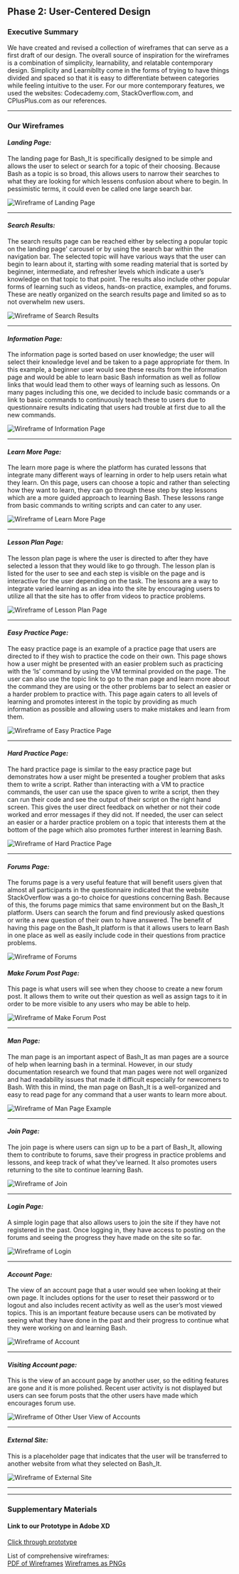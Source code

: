 ## Phase 2: User-Centered Design

### Executive Summary 

We have created and revised a collection of wireframes that can serve as a first draft of our design. The overall source of inspiration for the wireframes is a combination of simplicity, learnability, and relatable contemporary design. Simplicity and Learnibllty come in the forms of trying to have things divided and spaced so that it is easy to differentiate between categories while feeling intuitive to the user. For our more contemporary features, we used the websites: Codecademy.com, StackOverflow.com, and CPlusPlus.com as our references. 

***

### Our Wireframes


#### ***Landing Page:***
The landing page for Bash_It is specifically designed to be simple and allows the user to select or search for a topic of their choosing. Because Bash as a topic is so broad, this allows users to narrow their searches to what they are looking for which lessens confusion about where to begin. In pessimistic terms, it could even be called one large search bar. 

![Wireframe of Landing Page](./UX_Project_ArtBoards/Landing_Page.png "Landing Page Wireframe")

***

#### ***Search Results:***
The search results page can be reached either by selecting a popular topic on the landing page' carousel or by using the search bar within the navigation bar. The selected topic will have various ways that the user can begin to learn about it, starting with some reading material that is sorted by beginner, intermediate, and refresher levels which indicate a user’s knowledge on that topic to that point. The results also include other popular forms of learning such as videos, hands-on practice, examples, and forums. These are neatly organized on the search results page and limited so as to not overwhelm new users. 

![Wireframe of Search Results](./UX_Project_ArtBoards/Search-Results.png "Search Results Wireframe")

*** 

#### ***Information Page:***
The information page is sorted based on user knowledge; the user will select their knowledge level and be taken to a page appropriate for them. In this example, a beginner user would see these results from the information page and would be able to learn basic Bash information as well as follow links that would lead them to other ways of learning such as lessons. On many pages including this one, we decided to include basic commands or a link to basic commands to continuously teach these to users due to questionnaire results indicating that users had trouble at first due to all the new commands. 

![Wireframe of Information Page](./UX_Project_ArtBoards/Information_Page.png "Information Page Wireframe")

***

#### ***Learn More Page:***
The learn more page is where the platform has curated lessons that integrate many different ways of learning in order to help users retain what they learn. On this page, users can choose a topic and rather than selecting how they want to learn, they can go through these step by step lessons which are a more guided approach to learning Bash. These lessons range from basic commands to writing scripts and can cater to any user.

![Wireframe of Learn More Page](./UX_Project_ArtBoards/Learn_More_Page.png "Learn More Page Wireframe")

*** 

#### ***Lesson Plan Page:***
The lesson plan page is where the user is directed to after they have selected a lesson that they would like to go through. The lesson plan is listed for the user to see and each step is visible on the page and is interactive for the user depending on the task. The lessons are a way to integrate varied learning as an idea into the site by encouraging users to utilize all that the site has to offer from videos to practice problems.

![Wireframe of Lesson Plan Page](./UX_Project_ArtBoards/Lesson-Plan-Page.png "Lesson Plan Page Wireframe")

*** 

#### ***Easy Practice Page:***
The easy practice page is an example of a practice page that users are directed to if they wish to practice the code on their own. This page shows how a user might be presented with an easier problem such as practicing with the ‘ls’ command by using the VM terminal provided on the page. The user can also use the topic link to go to the man page and learn more about the command they are using or the other problems bar to select an easier or a harder problem to practice with. This page again caters to all levels of learning and promotes interest in the topic by providing as much information as possible and allowing users to make mistakes and learn from them.

![Wireframe of Easy Practice Page](./UX_Project_ArtBoards/Easy_Practice_Page.png "Easy Practice Page Wireframe")

***

#### ***Hard Practice Page:***
The hard practice page is similar to the easy practice page but demonstrates how a user might be presented a tougher problem that asks them to write a script. Rather than interacting with a VM to practice commands, the user can use the space given to write a script, then they can run their code and see the output of their script on the right hand screen. This gives the user direct feedback on whether or not their code worked and error messages if they did not. If needed, the user can select an easier or a harder practice problem on a topic that interests them at the bottom of the page which also promotes further interest in learning Bash. 

![Wireframe of Hard Practice Page](./UX_Project_ArtBoards/Hard_Practice_Page.png "Hard Practice Page Wireframe")

***

#### ***Forums Page:***
The forums page is a very useful feature that will benefit users given that almost all participants in the questionnaire indicated that the website StackOverflow was a go-to choice for questions concerning Bash. Because of this, the forums page mimics that same environment but on the Bash_It platform. Users can search the forum and find previously asked questions or write a new question of their own to have answered. The benefit of having this page on the Bash_It platform is that it allows users to learn Bash in one place as well as easily include code in their questions from practice problems. 

![Wireframe of Forums](./UX_Project_ArtBoards/Forums.png "Forums Wireframe")

#### ***Make Forum Post Page:***
This page is what users will see when they choose to create a new forum post. It allows them to write out their question as well as assign tags to it in order to be more visible to any users who may be able to help. 

![Wireframe of Make Forum Post](./UX_Project_ArtBoards/Make-Forum-Post.png "Make Forum Post Wireframe")

***

#### ***Man Page:***
The man page is an important aspect of Bash_It as man pages are a source of help when learning bash in a terminal. However, in our study documentation research we found that man pages were not well organized and had readability issues that made it difficult especially for newcomers to Bash. With this in mind, the man page on Bash_It is a well-organized and easy to read page for any command that a user wants to learn more about.

![Wireframe of Man Page Example](./UX_Project_ArtBoards/Man-Page-Example.png "Man Page Example Wireframe")

***

#### ***Join Page:***
The join page is where users can sign up to be a part of Bash_It, allowing them to contribute to forums, save their progress in practice problems and lessons, and keep track of what they’ve learned. It also promotes users returning to the site to continue learning Bash.

![Wireframe of Join](./UX_Project_ArtBoards/Join.png "Join Wireframe")

*** 

#### ***Login Page:***
A simple login page that also allows users to join the site if they have not registered in the past. Once logging in, they have access to posting on the forums and seeing the progress they have made on the site so far.

![Wireframe of Login](./UX_Project_ArtBoards/Login.png "Login Wireframe")

***

#### ***Account Page:***
The view of an account page that a user would see when looking at their own page. It includes options for the user to reset their password or to logout and also includes recent activity as well as the user’s most viewed topics. This is an important feature because users can be motivated by seeing what they have done in the past and their progress to continue what they were working on and learning Bash. 

![Wireframe of Account](./UX_Project_ArtBoards/Account.png "Account Wireframe")

***

#### ***Visiting Account page:***
This is the view of an account page by another user, so the editing features are gone and it is more polished. Recent user activity is not displayed but users can see forum posts that the other users have made which encourages forum use. 

![Wireframe of Other User View of Accounts](./UX_Project_ArtBoards/Other-User-View-of-Accounts.png "Other User View of Accounts Wireframe")

***

#### ***External Site:***
This is a placeholder page that indicates that the user will be transferred to another website from what they selected on Bash_It.

![Wireframe of External Site](./UX_Project_ArtBoards/External_Site.png "External Site Wireframe")

***
***

### Supplementary Materials

#### Link to our Prototype in Adobe XD  
[Click through prototype](https://xd.adobe.com/view/c58e83a1-0a07-43b8-a67d-16913158bbbc-90dd/)

List of comprehensive wireframes:  
[PDF of Wireframes](phase2/UX_Project_ArtBoards/Bash_It-Wireframes.pdf)
[Wireframes as PNGs](https://github.com/UsabilityEngineering/VariedLearning/tree/master/phase2/UX_Project_ArtBoards)


